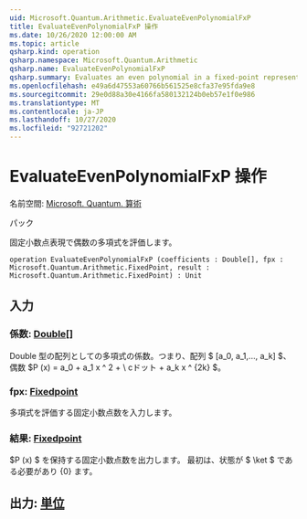 ```yaml
---
uid: Microsoft.Quantum.Arithmetic.EvaluateEvenPolynomialFxP
title: EvaluateEvenPolynomialFxP 操作
ms.date: 10/26/2020 12:00:00 AM
ms.topic: article
qsharp.kind: operation
qsharp.namespace: Microsoft.Quantum.Arithmetic
qsharp.name: EvaluateEvenPolynomialFxP
qsharp.summary: Evaluates an even polynomial in a fixed-point representation.
ms.openlocfilehash: e49a6d47553a60766b561525e8cfa37e95fda9e8
ms.sourcegitcommit: 29e0d88a30e4166fa580132124b0eb57e1f0e986
ms.translationtype: MT
ms.contentlocale: ja-JP
ms.lasthandoff: 10/27/2020
ms.locfileid: "92721202"
---
```

# <a name="evaluateevenpolynomialfxp-operation"></a>EvaluateEvenPolynomialFxP 操作

名前空間: [Microsoft. Quantum. 算術](xref:Microsoft.Quantum.Arithmetic)

パック [](https://nuget.org/packages/)


固定小数点表現で偶数の多項式を評価します。

```qsharp
operation EvaluateEvenPolynomialFxP (coefficients : Double[], fpx : Microsoft.Quantum.Arithmetic.FixedPoint, result : Microsoft.Quantum.Arithmetic.FixedPoint) : Unit
```


## <a name="input"></a>入力

### <a name="coefficients--double"></a>係数: [Double](xref:microsoft.quantum.lang-ref.double)[]

Double 型の配列としての多項式の係数。つまり、配列 $ [a_0, a_1,..., a_k] $、偶数 $P (x) = a_0 + a_1 x ^ 2 + \ cドット + a_k x ^ {2k} $。


### <a name="fpx--fixedpoint"></a>fpx: [Fixedpoint](xref:Microsoft.Quantum.Arithmetic.FixedPoint)

多項式を評価する固定小数点数を入力します。


### <a name="result--fixedpoint"></a>結果: [Fixedpoint](xref:Microsoft.Quantum.Arithmetic.FixedPoint)

$P (x) $ を保持する固定小数点数を出力します。 最初は、状態が $ \ket $ である必要があり {0} ます。



## <a name="output--unit"></a>出力: [単位](xref:microsoft.quantum.lang-ref.unit)

